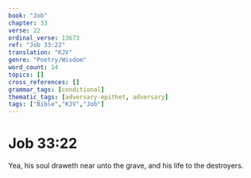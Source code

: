 ```yaml
---
book: "Job"
chapter: 33
verse: 22
ordinal_verse: 13673
ref: "Job 33:22"
translation: "KJV"
genre: "Poetry/Wisdom"
word_count: 14
topics: []
cross_references: []
grammar_tags: [conditional]
thematic_tags: [adversary-epithet, adversary]
tags: ["Bible","KJV","Job"]
---
```


# Job 33:22

Yea, his soul draweth near unto the grave, and his life to the destroyers.
